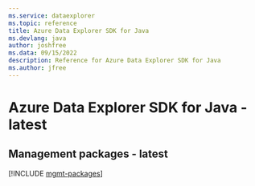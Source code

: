 ```yaml
---
ms.service: dataexplorer
ms.topic: reference
title: Azure Data Explorer SDK for Java
ms.devlang: java
author: joshfree
ms.data: 09/15/2022
description: Reference for Azure Data Explorer SDK for Java
ms.author: jfree
---
```

# Azure Data Explorer SDK for Java - latest

## Management packages - latest
[!INCLUDE [mgmt-packages](data-explorer-mgmt-index.md)]